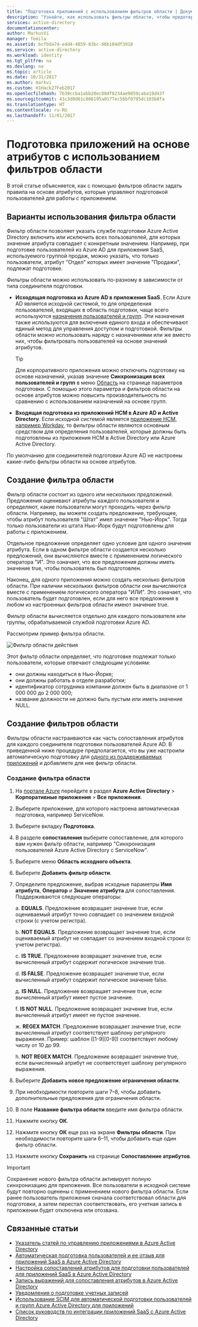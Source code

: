 ```yaml
---
title: "Подготовка приложений с использованием фильтров области | Документация Майкрософт"
description: "Узнайте, как использовать фильтры области, чтобы предотвратить подготовку объектов в приложениях, которые поддерживают автоматическую подготовку пользователей, если эти объекты не отвечают требованиям компании."
services: active-directory
documentationcenter: 
author: MarkusVi
manager: femila
ms.assetid: bcfbda74-e4d4-4859-83bc-06b104df3918
ms.service: active-directory
ms.workload: identity
ms.tgt_pltfrm: na
ms.devlang: na
ms.topic: article
ms.date: 10/31/2017
ms.author: markvi
ms.custom: H1Hack27Feb2017
ms.openlocfilehash: 7b38ccba1abb20ec88df8234ae9859caba19d43f
ms.sourcegitcommit: 43c3d0d61c008195a0177ec56bf0795dc103b8fa
ms.translationtype: HT
ms.contentlocale: ru-RU
ms.lasthandoff: 11/01/2017
---
```

# <a name="attribute-based-application-provisioning-with-scoping-filters"></a>Подготовка приложений на основе атрибутов с использованием фильтров области
В этой статье объясняется, как с помощью фильтров области задать правила на основе атрибутов, которые управляют подготовкой пользователей для работы с приложением.

## <a name="scoping-filter-use-cases"></a>Варианты использования фильтра области

Фильтр области позволяет указать службе подготовки Azure Active Directory включить или исключить всех пользователей, для которых значение атрибута совпадает с конкретным значением. Например, при подготовке пользователей из Azure AD для приложения SaaS, используемого группой продаж, можно указать, что только пользователи, атрибут "Отдел" которых имеет значение "Продажи", подлежат подготовке.

Фильтры области можно использовать по-разному в зависимости от типа соединителя подготовки.

* **Исходящая подготовка из Azure AD в приложения SaaS**. Если Azure AD является исходной системой, то для определения пользователей, входящих в область подготовки, чаще всего используются [назначения пользователей и групп](active-directory-coreapps-assign-user-azure-portal.md). Эти назначения также используются для включения единого входа и обеспечивают единый метод для управления доступом и подготовкой. Фильтры области можно использовать наряду с назначениями или же вместо них, чтобы фильтровать пользователей на основе значений атрибутов.

    >[!TIP]
    > Для корпоративного приложения можно отключить подготовку на основе назначений, указав значение **Синхронизация всех пользователей и групп** в меню [Область](active-directory-saas-app-provisioning.md#how-do-i-set-up-automatic-provisioning-to-an-application) на странице параметров подготовки. С помощью этого параметра и фильтров области на основе атрибутов можно повысить производительность по сравнению с использованием назначений на основе групп.  

* **Входящая подготовка из приложений HCM в Azure AD и Active Directory**. Если исходной системой является [приложение HCM, например Workday](active-directory-saas-workday-tutorial.md), то фильтры области являются основным средством для определения пользователей, которые должны быть подготовлены из приложения HCM в Active Directory или Azure Active Directory.

По умолчанию для соединителей подготовки Azure AD не настроены какие-либо фильтры области на основе атрибутов. 

## <a name="scoping-filter-construction"></a>Создание фильтра области

Фильтр области состоит из одного или нескольких *предложений*. Предложения оценивают атрибуты каждого пользователя и определяют, какие пользователи могут проходить через фильтр области. Например, вы можете создать предложение, требующее, чтобы атрибут пользователя "Штат" имел значение "Нью-Йорк". Тогда только пользователи из штата Нью-Йорк будут подготовлены для работы с приложением. 

Отдельное предложение определяет одно условие для одного значения атрибута. Если в одном фильтре области создается несколько предложений, они вычисляются вместе с применением логического оператора "И". Это означает, что все предложения должны иметь значение true, чтобы пользователь был подготовлен.

Наконец, для одного приложения можно создать несколько фильтров области. При наличии нескольких фильтров области они вычисляются вместе с применением логического оператора "ИЛИ". Это означает, что пользователь будет подготовлен, если для него все предложения в любом из настроенных фильтров области имеют значение true.

Фильтр области вычисляется отдельно для каждого пользователя или группы, обрабатываемой службой подготовки Azure AD.

Рассмотрим пример фильтра области.

![Фильтр области действия](./media/active-directory-saas-scoping-filters/scoping-filter.PNG) 

Этот фильтр области определяет, что подготовке подлежат только пользователи, которые отвечают следующим условиям:

* они должны находиться в Нью-Йорке;
* они должны работать в отделе разработки;
* идентификатор сотрудника компании должен быть в диапазоне от 1 000 000 до 2 000 000;
* название должности не должно быть пустым или иметь значение NULL.

## <a name="create-scoping-filters"></a>Создание фильтров области
Фильтры области настраиваются как часть сопоставления атрибутов для каждого соединителя подготовки пользователей Azure AD. В приведенной ниже процедуре предполагается, что вы уже настроили автоматическую подготовку для [одного из поддерживаемых приложений](active-directory-saas-tutorial-list.md) и добавляете для нее фильтр области.

### <a name="create-a-scoping-filter"></a>Создание фильтра области
1. На [портале Azure](https://portal.azure.com) перейдите в раздел **Azure Active Directory** > **Корпоративные приложения** > **Все приложения**.

2. Выберите приложение, для которого настроена автоматическая подготовка, например ServiceNow.

3. Выберите вкладку **Подготовка**.

4. В разделе **сопоставления** выберите сопоставление, для которого вам нужен фильтр области, например "Синхронизация пользователей Azure Active Directory с ServiceNow".

5. Выберите меню **Область исходного объекта**.

6. Выберите **Добавить фильтр области**.

7. Определите предложение, выбрав исходные параметры **Имя атрибута**, **Оператор** и **Значение атрибута** для сопоставления. Поддерживаются следующие операторы:

   а. **EQUALS**. Предложение возвращает значение true, если оцениваемый атрибут точно совпадает со значением входной строки (с учетом регистра).

   b. **NOT EQUALS**. Предложение возвращает значение true, если оцениваемый атрибут не совпадает со значением входной строки (с учетом регистра).

   c. **IS TRUE**. Предложение возвращает значение true, если вычисленный атрибут содержит логическое значение true.

   d. **IS FALSE**. Предложение возвращает значение true, если вычисленный атрибут содержит логическое значение false.

   д. **IS NULL**. Предложение возвращает значение true, если вычисленный атрибут имеет пустое значение.

   f. **IS NOT NULL**. Предложение возвращает значение true, если вычисленный атрибут имеет не пустое значение.

   ж. **REGEX MATCH**. Предложение возвращает значение true, если вычисленный атрибут соответствует шаблону регулярного выражения. Пример: шаблон ([1-9][0-9]) соответствует любому числу от 10 до 99.

   h. **NOT REGEX MATCH**. Предложение возвращает значение true, если вычисленный атрибут не соответствует шаблону регулярного выражения.

8. Выберите **Добавить новое предложение ограничения области**.

9. При необходимости повторите шаги 7–8, чтобы добавить дополнительные предложения для ограничения области.

10. В поле **Название фильтра области** введите имя фильтра области.

11. Нажмите кнопку **ОК**.

12. Нажмите кнопку **ОК** еще раз на экране **Фильтры области**. При необходимости повторите шаги 6–11, чтобы добавить еще один фильтр области.

13. Нажмите кнопку **Сохранить** на странице **Сопоставление атрибутов**. 

>[!IMPORTANT] 
> Сохранение нового фильтра области активирует полную синхронизацию для приложения. Все пользователи в исходной системе будут повторно оценены с применением нового фильтра области. Если ранее пользователь приложения сначала соответствовал области для подготовки, а затем перестал соответствовать, его учетная запись в приложении будет отключена или отозвана.


## <a name="related-articles"></a>Связанные статьи
* [Указатель статей по управлению приложениями в Azure Active Directory](active-directory-apps-index.md)
* [Автоматическая подготовка пользователей и ее отзыв для приложений SaaS в Azure Active Directory](active-directory-saas-app-provisioning.md)
* [Настройка сопоставлений атрибутов для подготовки пользователей для приложений SaaS в Azure Active Directory](active-directory-saas-customizing-attribute-mappings.md)
* [Запись выражений для сопоставления атрибутов в Azure Active Directory](active-directory-saas-writing-expressions-for-attribute-mappings.md)
* [Уведомления о подготовке учетных записей](active-directory-saas-account-provisioning-notifications.md)
* [Использование SCIM для автоматической подготовки пользователей и групп Azure Active Directory для приложений](active-directory-scim-provisioning.md)
* [Список руководств по интеграции приложений SaaS с Azure Active Directory](active-directory-saas-tutorial-list.md)


